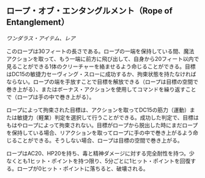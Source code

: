 ## ロープ・オブ・エンタングルメント（Rope of Entanglement）
*ワンダラス・アイテム、レア*

このロープは30フィートの長さである。ロープの一端を保持している間、魔法アクションを取って、もう一端に前方に飛び出して、自身から20フィート以内で見ることができる1体のクリーチャーを絡ませるよう命じることができる。目標はDC15の敏捷力セーヴィング・スローに成功するか、拘束状態を持たなければならない。ロープの端を手放すことで目標を解放できる（ロープは目標の空間で巻き上がる）、またはボーナス・アクションを使用してコマンドを繰り返すことで（ロープは手の中で巻き上がる）。

ロープによって拘束された目標は、アクションを取ってDC15の筋力（運動）または敏捷力（軽業）判定を選択して行うことができる。成功した判定で、目標はもはやロープによって拘束されない。目標がロープから脱出した時にまだロープを保持している場合、リアクションを取ってロープに手の中で巻き上がるよう命じることができる。そうしない場合、ロープは目標の空間で巻き上がる。

ロープはAC20、HP20を持ち、毒と精神ダメージに対する完全耐性を持つ。少なくとも1ヒット・ポイントを持つ限り、5分ごとに1ヒット・ポイントを回復する。ロープが0ヒット・ポイントに落ちると、破壊される。